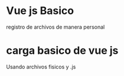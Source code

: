 # Vue js Basico
registro de archivos de manera personal

# carga basico de vue js
Usando archivos fisicos y .js
